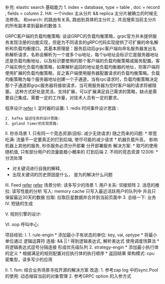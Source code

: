 

补充:
elastic search 基础能力
    1. index = database, type = table , doc = record , fields = column
    2. HA: 一个index 主从分片 && replica  主分片被确立的时候无法修改。 和search:  的路由有关系, 路由到具体的主分片上. 并且搜索当前主分片的所有副本拿到最新的数值
    3.  
    
GRPC客户端的负载均衡策略:
    谈谈GRPC的负载均衡策略，grpc官方并未提供服务发现注册的功能实现，但是为不同语言的gRPC代码实现提供了可扩展的命名解析和负载均衡接口。其基本原理是：服务启动后grpc客户端向命名服务器发出名称解析请求，名称会解析为一个或多个ip地址，每个ip地址会标识它是服务器地址还是负载均衡地址，以及标识要使用的那个客户端的负载均衡策略或服务配置。客户端实例化负载均衡策略，如果解析返回的地址是负载均衡器的地址，则客户端将使用扩展的负载均衡策略，反之客户端使用服务器配置请求的负载均衡策略。负载均衡策略为每个服务器地址创建一个子通道，当有rpc请求时，负载均衡策略决定那个子通道即grpc服务器将接收请求，当可用服务器为空时客户端的请求将被阻塞。
    这种方式好处是灵活，支持扩展，可以扩展满足自己需求的策略，缺点是需要自己集成，需要一定的工作量，对技术人员有一定的要求。


程序设计:[refer](https://github.com/donnemartin/system-design-primer/blob/master/README-zh-Hans.md)
I. 定时器的设置:
    1. redis 时间事件设计思路 : 
        
    2. kafka 延迟任务的设计思路: 
    3. goland timer的实现思路:
    
II. 秒杀场景 
    1. 只有同一个竞态资源(目标: 减少无效请求) 
        随之而来的问题: 
            * 带宽吃满: 流量不一定要真正的打到后端, 使尽可能的减少请求
            * 机器负载升高， 影响机器上其他的服务, 秒杀服务必须分开部署 分开部署服务
        解决方案: 
            *  取巧的使用随机值, 只有部分用户的流量能极小概率的 打到后端
    2. 不同的竞态资源 12306: 
        * 分流处理

* 对关键词进行自我的解释, 
* 出现关键词的历史原因是什么， 是为的解决什么问题

III. Feed [refer](https://www.jianshu.com/p/990a9316656a) [refer](https://www.bookstack.cn/read/ddia/spilt.3.ch1.md)
    场景分析: 
    读多写少的场景
    1. 用户关系: 邻接矩阵
    2. 消息的推拉: 读写性能的分析
        写入: memory cache 只写入最近活跃用户的队列中 并且只保留最近30天的数据 
        拉取: 拉取巨星数据并合并到当前页面中
    3. 
    总结一下: 业务 
IV. 短链的生成

V. 规则引擎的设计: 

VI. oop 呼叫中心:


项目经验: 
I. 
    1. rule-engin 
        * 添加最小子有状态的单位: key, val, optype
        * 将最小单位通过 逻辑运算符 连接: && || ! 得到逻辑表达式, 解析表达式 使用调度场算法
        * 将逻辑表达式逗号分隔连接 形成优先级队列
    2. strategy-engin
        * 添加最小执行体的定义
        * 根据满足的规则配置对应执行体的执行顺序
        * 返回结果
架构模式: cpu 密集型，读多写少的应用 

II. 
    1. fsm: 结合业务场景寻找开源的解决方案
       改造: 
        1. 参考zap log 中的sync.Pool的使用:  动态缩容当前的对象管理
        2. 参考GRPC option 的入参方式
        
    
